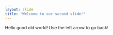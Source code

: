 ```yaml
---
layout: slide
title: "Welcome to our second slide!"
---
```

Hello good old world!
Use the left arrow to go back!
